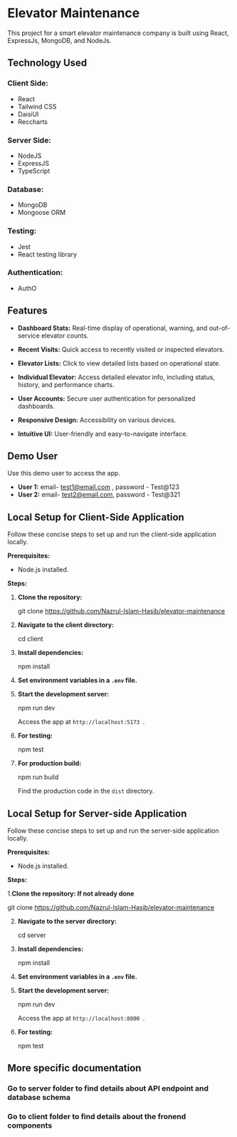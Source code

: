 # Elevator Maintenance

This project for a smart elevator maintenance company is built using React, ExpressJs, MongoDB, and NodeJs.

## Technology Used

### Client Side:
- React
- Tailwind CSS
- DaisiUI
- Reccharts

### Server Side:
- NodeJS
- ExpressJS
- TypeScript

### Database:
- MongoDB
- Mongoose ORM

### Testing:
- Jest
- React testing library

### Authentication:
- AuthO

## Features

- **Dashboard Stats:** Real-time display of operational, warning, and out-of-service elevator counts.

- **Recent Visits:** Quick access to recently visited or inspected elevators.

- **Elevator Lists:** Click to view detailed lists based on operational state.

- **Individual Elevator:** Access detailed elevator info, including status, history, and performance charts.

- **User Accounts:** Secure user authentication for personalized dashboards.

- **Responsive Design:** Accessibility on various devices.

- **Intuitive UI:** User-friendly and easy-to-navigate interface.

## Demo User

Use this demo user to access the app.

- **User 1:** email- test1@email.com , password - Test@123
- **User 2:** email- test2@email.com, password - Test@321

## Local Setup for Client-Side Application

Follow these concise steps to set up and run the client-side application locally.

**Prerequisites:**

- Node.js installed.

**Steps:**

1. **Clone the repository:**

   git clone https://github.com/Nazrul-Islam-Hasib/elevator-maintenance


2. **Navigate to the client directory:**

   cd client

3. **Install dependencies:**

   npm install
   

4. **Set environment variables in a `.env` file.**

5. **Start the development server:**

   npm run dev
   

   Access the app at `http://localhost:5173 `.

6. **For testing:**

   
   npm test
   

7. **For production build:**

   npm run build
 

   Find the production code in the `dist` directory.

## Local Setup for Server-side Application

Follow these concise steps to set up and run the server-side application locally.

**Prerequisites:**

- Node.js installed.

**Steps:**

1.**Clone the repository:  If not already done**

   git clone https://github.com/Nazrul-Islam-Hasib/elevator-maintenance

2. **Navigate to the server directory:**

   cd server

3. **Install dependencies:**

   npm install
   

4. **Set environment variables in a `.env` file.**

5. **Start the development server:**

   npm run dev
   

   Access the app at `http://localhost:8000 `.

6. **For testing:**

   npm test


## More specific documentation

### Go to server folder to find details about API endpoint and database schema

### Go to client folder to find details about the fronend components

